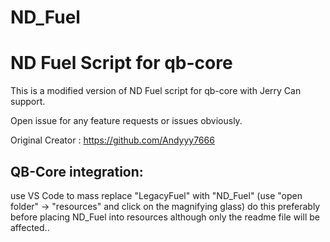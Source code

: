 # ND_Fuel
# ND Fuel Script for qb-core

This is a modified version of ND Fuel script for qb-core with Jerry Can support.

Open issue for any feature requests or issues obviously.

Original Creator : https://github.com/Andyyy7666


## QB-Core integration:
use VS Code to mass replace "LegacyFuel" with "ND_Fuel" (use "open folder" -> "resources" and click on the magnifying glass)
do this preferably before placing ND_Fuel into resources although only the readme file will be affected..
